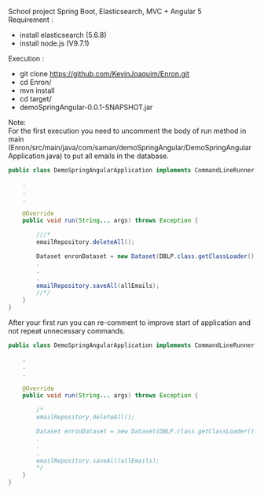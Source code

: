 School project Spring Boot, Elasticsearch, MVC + Angular 5  
Requirement :  
  - install elasticsearch (5.6.8)  
  - install node.js (V9.7.1)  

Execution :  
  - git clone https://github.com/KevinJoaquim/Enron.git
  - cd Enron/  
  - mvn install  
  - cd target/  
  - demoSpringAngular-0.0.1-SNAPSHOT.jar
  
Note:  
For the first execution you need to uncomment the body of run method in main (Enron/src/main/java/com/saman/demoSpringAngular/DemoSpringAngularApplication.java) to put all emails in the database.  
  
```java
public class DemoSpringAngularApplication implements CommandLineRunner {

    .
    .
    .

    @Override
    public void run(String... args) throws Exception {

        ///*
        emailRepository.deleteAll();

        Dataset enronDataset = new Dataset(DBLP.class.getClassLoader().getResource("enron").getFile());
        .
        .
        .
        emailRepository.saveAll(allEmails);
        //*/
    }
}
```
After your first run you can re-comment to improve start of application and not repeat unnecessary commands.  
  
```java
public class DemoSpringAngularApplication implements CommandLineRunner {

    .
    .
    .

    @Override
    public void run(String... args) throws Exception {

        /*
        emailRepository.deleteAll();

        Dataset enronDataset = new Dataset(DBLP.class.getClassLoader().getResource("enron").getFile());
        .
        .
        .
        emailRepository.saveAll(allEmails);
        */
    }
}
```
